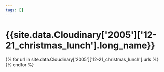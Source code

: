 ```yaml
---
tags: []
---
```

<div itemscope itemtype="http://schema.org/Photograph">
  <h1>{{site.data.Cloudinary['2005']['12-21_christmas_lunch'].long_name}}</h1>
  {% for url in site.data.Cloudinary['2005']['12-21_christmas_lunch'].urls %}
    <a itemprop="image" class="swipebox" title="" href="{{ site.cloudinary.baseurl }}/{{ url }}">
      <img alt="" itemprop="thumbnailUrl" src="{{ site.cloudinary.baseurl }}/h_150/{{ url }}" />
      <meta itemprop="isFamilyFriendly" content="true" />
    </a>
  {% endfor %}
</div>
